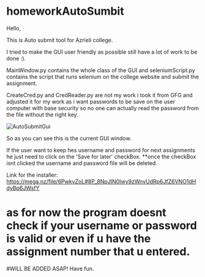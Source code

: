 
# homeworkAutoSumbit

Hello,

This is Auto submit tool for Azrieli college.

I tried to make the GUI user friendly as possible still have a lot of work to be done :).

MainWindow.py contains the whole class of the GUI and seleniumScript.py contains the script that runs selenium on the college website and submit the assignment.

CreateCred.py and CredReader.py are not my work i took it from GFG and adjusted it for my work as i want passwords to be save on the user computer with base security so no one can actually read the password from the file without the right key.

![‏‏AutoSubmitGui](https://user-images.githubusercontent.com/59573087/120122947-c519ab80-c1b4-11eb-9071-ec8bedb57921.PNG)


So as you can see this is the current GUI window.

If the user want to keep hes username and password for next assignments he just need to click on the 'Save for later' checkBox.
**once the checkBox isnt clicked the username and password file will be deleted.

Link for the installer:
https://mega.nz/file/6PwkyZoL#8P_8NpJIN0Iwy9zWnvUdRp6JfZ6VNO1dHdyBp6JWsfY

# as for now the program doesnt check if your username or password is valid or even if u have the assignment number that u entered.
#WILL BE ADDED ASAP!
Have fun.
